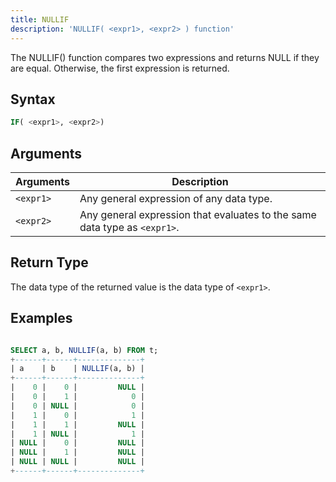 ```yaml
---
title: NULLIF
description: 'NULLIF( <expr1>, <expr2> ) function'
---
```


The NULLIF() function compares two expressions and returns NULL if they are equal. Otherwise, the first expression is returned.

## Syntax

```sql
IF( <expr1>, <expr2>)
```

## Arguments

| Arguments   | Description |
| ----------- | ----------- |
| `<expr1>` | Any general expression of any data type. |
| `<expr2>` | Any general expression that evaluates to the same data type as `<expr1>`. |

## Return Type

The data type of the returned value is the data type of `<expr1>`.

## Examples

```sql

SELECT a, b, NULLIF(a, b) FROM t;
+------+------+--------------+
| a    | b    | NULLIF(a, b) |
+------+------+--------------+
|    0 |    0 |         NULL |
|    0 |    1 |            0 |
|    0 | NULL |            0 |
|    1 |    0 |            1 |
|    1 |    1 |         NULL |
|    1 | NULL |            1 |
| NULL |    0 |         NULL |
| NULL |    1 |         NULL |
| NULL | NULL |         NULL |
+------+------+--------------+
```
